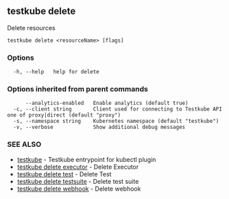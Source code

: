 ## testkube delete

Delete resources

```
testkube delete <resourceName> [flags]
```

### Options

```
  -h, --help   help for delete
```

### Options inherited from parent commands

```
      --analytics-enabled   Enable analytics (default true)
  -c, --client string       Client used for connecting to Testkube API one of proxy|direct (default "proxy")
  -s, --namespace string    Kubernetes namespace (default "testkube")
  -v, --verbose             Show additional debug messages
```

### SEE ALSO

* [testkube](testkube.md)	 - Testkube entrypoint for kubectl plugin
* [testkube delete executor](testkube_delete_executor.md)	 - Delete Executor
* [testkube delete test](testkube_delete_test.md)	 - Delete Test
* [testkube delete testsuite](testkube_delete_testsuite.md)	 - Delete test suite
* [testkube delete webhook](testkube_delete_webhook.md)	 - Delete webhook

